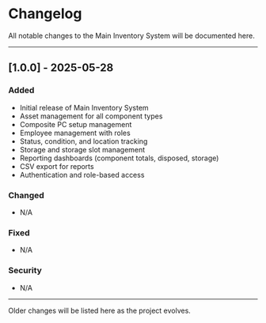 # Changelog

All notable changes to the Main Inventory System will be documented here.

---

## [1.0.0] - 2025-05-28

### Added
- Initial release of Main Inventory System
- Asset management for all component types
- Composite PC setup management
- Employee management with roles
- Status, condition, and location tracking
- Storage and storage slot management
- Reporting dashboards (component totals, disposed, storage)
- CSV export for reports
- Authentication and role-based access

### Changed
- N/A

### Fixed
- N/A

### Security
- N/A

---

Older changes will be listed here as the project evolves.